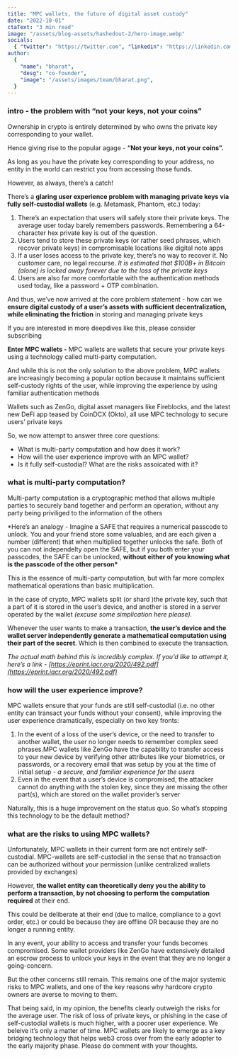 ```yaml
---
title: "MPC wallets, the future of digital asset custody"
date: "2022-10-01"
ctaText: "3 min read"
image: "/assets/blog-assets/hashedout-2/hero-image.webp"
socials:
  { "twitter": "https://twitter.com", "linkedin": "https://linkedin.com" }
author:
  {
    "name": "bharat",
    "desg": "co-founder",
    "image": "/assets/images/team/bharat.png",
  }
---
```


### intro - the problem with “not your keys, not your coins”

Ownership in crypto is entirely determined by who owns the private key corresponding to your wallet.

Hence giving rise to the popular agage - **“Not your keys, not your coins”.**

As long as you have the private key corresponding to your address, no entity in the world can restrict you from accessing those funds.

However, as always, there’s a catch!

There’s a **glaring user experience problem with managing private keys via fully self-custodial wallets** (e.g. Metamask, Phantom, etc.) today:

1. There’s an expectation that users will safely store their private keys. The average user today barely remembers passwords. Remembering a 64-character hex private key is out of the question.
2. Users tend to store these private keys (or rather seed phrases, which recover private keys) in compromisable locations like digital note apps
3. If a user loses access to the private key, there’s no way to recover it. No customer care, no legal recourse. _It is estimated that $100B+ in Bitcoin (alone) is locked away forever due to the loss of the private keys_
4. Users are also far more comfortable with the authentication methods used today, like a password + OTP combination.

And thus, we’ve now arrived at the core problem statement - how can we **ensure digital custody of a user’s assets with sufficient decentralization, while eliminating the friction** in storing and managing private keys

If you are interested in more deepdives like this, please consider subscribing

**Enter MPC wallets -** MPC wallets are wallets that secure your private keys using a technology called multi-party computation.

And while this is not the only solution to the above problem, MPC wallets are increasingly becoming a popular option because it maintains sufficient self-custody rights of the user, while improving the experience by using familiar authentication methods

Wallets such as ZenGo, digital asset managers like Fireblocks, and the latest new DeFi app teased by CoinDCX (Okto), all use MPC technology to secure users’ private keys

So, we now attempt to answer three core questions:

- What is multi-party computation and how does it work?
- How will the user experience improve with an MPC wallet?
- Is it fully self-custodial? What are the risks assoicated with it?

### what is multi-party computation?

Multi-party computation is a cryptographic method that allows multiple parties to securely band together and perform an operation, without any party being priviliged to the information of the others

\*Here’s an analogy - Imagine a SAFE that requires a numerical passcode to unlock. You and your friend store some valuables, and are each given a number (different) that when multiplied together unlocks the safe. Both of you can not independelty open the SAFE, but if you both enter your passcodes, the SAFE can be unlocked, **without either of you knowing what is the passcode of the other person\***

This is the essence of multi-party computation, but with far more complex mathematical operations than basic multiplication.

In the case of crypto, MPC wallets split (or shard )the private key, such that a part of it is stored in the user’s device, and another is stored in a server operated by the wallet _(excuse some simplication here please)._

Whenever the user wants to make a transaction, **the user’s device and the wallet server independently generate a mathematical computation using their part of the secret**. Which is then combined to execute the transaction.

_The actual math behind this is incredibly complex. If you’d like to attempt it, here’s a link - [https://eprint.iacr.org/2020/492.pdf](https://eprint.iacr.org/2020/492.pdf)_

### how will the user experience improve?

MPC wallets ensure that your funds are still self-custodial (i.e. no other entity can transact your funds without your consent), while improving the user experience dramatically, especially on two key fronts:

1. In the event of a loss of the user’s device, or the need to transfer to another wallet, the user no longer needs to remember complex seed phrases.MPC wallets like ZenGo have the capability to transfer access to your new device by verifying other attributes like your biometrics, or passwords, or a recovery email that was setup by you at the time of initial setup - _a secure, and familiar experience for the users_
2. Even in the event that a user’s device is compromised, the attacker cannot do anything with the stolen key, since they are missing the other part(s), which are stored on the wallet provider’s server

Naturally, this is a huge improvement on the status quo. So what’s stopping this technology to be the default method?

### what are the risks to using MPC wallets?

Unfortunately, MPC wallets in their current form are not entirely self-custodial. MPC-wallets are self-custodial in the sense that no transaction can be authorized without your permission (unlike centralized wallets provided by exchanges)

However, **the wallet entity can theoretically deny you the ability to perform a transaction, by not choosing to perform the computation required** at their end.

This could be deliberate at their end (due to malice, compliance to a govt order, etc.) or could be because they are offline OR because they are no longer a running entity.

In any event, your ability to access and transfer your funds becomes compromised. Some wallet providers like ZenGo have extensively detailed an escrow process to unlock your keys in the event that they are no longer a going-concern.

But the other concerns still remain. This remains one of the major systemic risks to MPC wallets, and one of the key reasons why hardcore crypto owners are averse to moving to them.

That being said, in my opinion, the benefits clearly outweigh the risks for the average user. The risk of loss of private keys, or phishing in the case of self-custodial wallets is much higher, with a poorer user experience. We beleive it’s only a matter of time. MPC wallets are likely to emerge as a key bridging technology that helps web3 cross over from the early adopter to the early majority phase. Please do comment with your thoughts.
